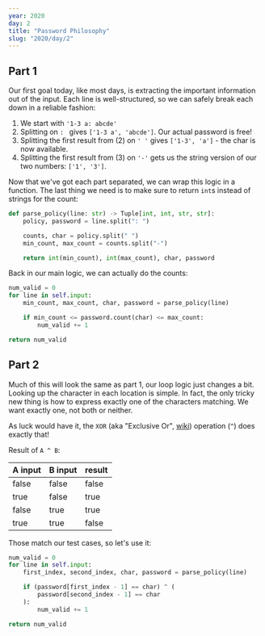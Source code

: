 ```yaml
---
year: 2020
day: 2
title: "Password Philosophy"
slug: "2020/day/2"
---
```


## Part 1

Our first goal today, like most days, is extracting the important information out of the input. Each line is well-structured, so we can safely break each down in a reliable fashion:

<!-- prettier-ignore -->
1. We start with `'1-3 a: abcde'`
2. Splitting on `: ` gives `['1-3 a', 'abcde']`. Our actual password is free!
3. Splitting the first result from (2) on `' '` gives `['1-3', 'a']` - the char is now available.
3. Splitting the first result from (3) on `'-'` gets us the string version of our two numbers: `['1', '3']`.

Now that we've got each part separated, we can wrap this logic in a function. The last thing we need is to make sure to return `int`s instead of strings for the count:

```py
def parse_policy(line: str) -> Tuple[int, int, str, str]:
    policy, password = line.split(": ")

    counts, char = policy.split(" ")
    min_count, max_count = counts.split("-")

    return int(min_count), int(max_count), char, password
```

Back in our main logic, we can actually do the counts:

```py
num_valid = 0
for line in self.input:
    min_count, max_count, char, password = parse_policy(line)

    if min_count <= password.count(char) <= max_count:
        num_valid += 1

return num_valid
```

## Part 2

Much of this will look the same as part 1, our loop logic just changes a bit. Looking up the character in each location is simple. In fact, the only tricky new thing is how to express exactly one of the characters matching. We want exactly one, not both or neither.

As luck would have it, the `XOR` (aka "Exclusive Or", [wiki](https://en.wikipedia.org/wiki/Exclusive_or)) operation (`^`) does exactly that!

Result of `A ^ B`:

| A input | B input | result |
| ------- | ------- | ------ |
| false   | false   | false  |
| true    | false   | true   |
| false   | true    | true   |
| true    | true    | false  |

Those match our test cases, so let's use it:

```py
num_valid = 0
for line in self.input:
    first_index, second_index, char, password = parse_policy(line)

    if (password[first_index - 1] == char) ^ (
        password[second_index - 1] == char
    ):
        num_valid += 1

return num_valid
```
